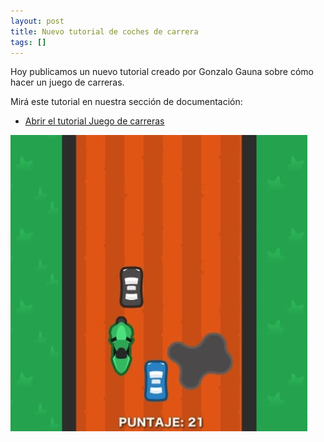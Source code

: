 ```yaml
---
layout: post
title: Nuevo tutorial de coches de carrera
tags: []
---
```


Hoy publicamos un nuevo tutorial creado
por Gonzalo Gauna sobre cómo hacer un
juego de carreras.

Mirá este tutorial en nuestra sección de
documentación:

- [Abrir el tutorial Juego de carreras](/tutoriales/carreras/)

![](/assets/noticias/carreras.jpg)
